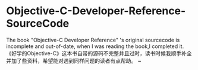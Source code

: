 Objective-C-Developer-Reference-SourceCode
==========================================

The book "Objective-C Developer Reference" 's original sourcecode is incomplete and out-of-date, when I was reading the book,I completed it.
《好学的Objective-C》这本书自带的源码不完整并且过时，读书时候我顺手补全并加了些资料，希望能对遇到同样问题的读者有点帮助。
~                                         
